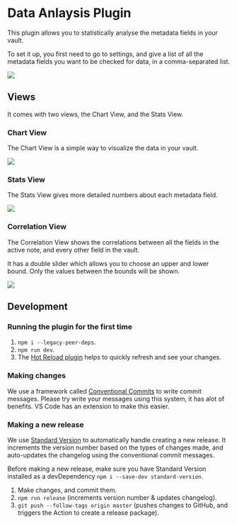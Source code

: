 # Data Anlaysis Plugin

This plugin allows you to statistically analyse the metadata fields in your vault.

To set it up, you first need to go to settings, and give a list of all the metadata fields you want to be checked for data, in a comma-separated list.

![](https://imgur.com/j2HPKGP.png)

## Views

It comes with two views, the Chart View, and the Stats View.

### Chart View

The Chart View is a simple way to visualize the data in your vault.

![](https://imgur.com/eaUtorl.png)

### Stats View

The Stats View gives more detailed numbers about each metadata field.

![](https://imgur.com/RMFZb8p.png)

### Correlation View

The Correlation View shows the correlations between all the fields in the active note, and every other field in the vault.

It has a double slider which allows you to choose an upper and lower bound. Only the values between the bounds will be shown.

![](https://imgur.com/p8WhIGL.png)

## Development

### Running the plugin for the first time

1. `npm i --legacy-peer-deps`.
2. `npm run dev`.
3. The [Hot Reload plugin](https://github.com/pjeby/hot-reload) helps to quickly refresh and see your changes.

### Making changes

We use a framework called [Conventional Commits](https://www.conventionalcommits.org/en/v1.0.0/) to write commit messages. Please try write your messages using this system, it has alot of benefits. VS Code has an extension to make this easier.

### Making a new release

We use [Standard Version](https://github.com/conventional-changelog/standard-version) to automatically handle creating a new release. It increments the version number based on the types of changes made, and auto-updates the changelog using the conventional commit messages.

Before making a new release, make sure you have Standard Version installed as a devDependency `npm i --save-dev standard-version`.

1. Make changes, and commit them.
2. `npm run release` (increments version number & updates changelog).
3. `git push --follow-tags origin master` (pushes changes to GitHub, and triggers the Action to create a release package).
